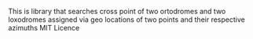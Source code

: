 This is library that searches cross point of two ortodromes and two loxodromes assigned via geo locations of two points and their respective azimuths
MIT Licence
